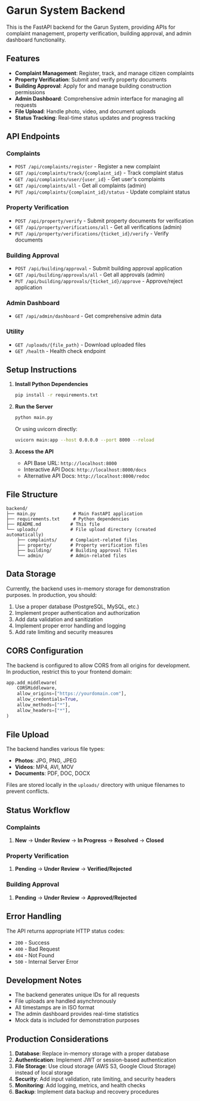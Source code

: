 # Garun System Backend

This is the FastAPI backend for the Garun System, providing APIs for complaint management, property verification, building approval, and admin dashboard functionality.

## Features

- **Complaint Management**: Register, track, and manage citizen complaints
- **Property Verification**: Submit and verify property documents
- **Building Approval**: Apply for and manage building construction permissions
- **Admin Dashboard**: Comprehensive admin interface for managing all requests
- **File Upload**: Handle photo, video, and document uploads
- **Status Tracking**: Real-time status updates and progress tracking

## API Endpoints

### Complaints
- `POST /api/complaints/register` - Register a new complaint
- `GET /api/complaints/track/{complaint_id}` - Track complaint status
- `GET /api/complaints/user/{user_id}` - Get user's complaints
- `GET /api/complaints/all` - Get all complaints (admin)
- `PUT /api/complaints/{complaint_id}/status` - Update complaint status

### Property Verification
- `POST /api/property/verify` - Submit property documents for verification
- `GET /api/property/verifications/all` - Get all verifications (admin)
- `PUT /api/property/verifications/{ticket_id}/verify` - Verify documents

### Building Approval
- `POST /api/building/approval` - Submit building approval application
- `GET /api/building/approvals/all` - Get all approvals (admin)
- `PUT /api/building/approvals/{ticket_id}/approve` - Approve/reject application

### Admin Dashboard
- `GET /api/admin/dashboard` - Get comprehensive admin data

### Utility
- `GET /uploads/{file_path}` - Download uploaded files
- `GET /health` - Health check endpoint

## Setup Instructions

1. **Install Python Dependencies**
   ```bash
   pip install -r requirements.txt
   ```

2. **Run the Server**
   ```bash
   python main.py
   ```
   Or using uvicorn directly:
   ```bash
   uvicorn main:app --host 0.0.0.0 --port 8000 --reload
   ```

3. **Access the API**
   - API Base URL: `http://localhost:8000`
   - Interactive API Docs: `http://localhost:8000/docs`
   - Alternative API Docs: `http://localhost:8000/redoc`

## File Structure

```
backend/
├── main.py              # Main FastAPI application
├── requirements.txt     # Python dependencies
├── README.md           # This file
└── uploads/            # File upload directory (created automatically)
    ├── complaints/     # Complaint-related files
    ├── property/       # Property verification files
    ├── building/       # Building approval files
    └── admin/          # Admin-related files
```

## Data Storage

Currently, the backend uses in-memory storage for demonstration purposes. In production, you should:

1. Use a proper database (PostgreSQL, MySQL, etc.)
2. Implement proper authentication and authorization
3. Add data validation and sanitization
4. Implement proper error handling and logging
5. Add rate limiting and security measures

## CORS Configuration

The backend is configured to allow CORS from all origins for development. In production, restrict this to your frontend domain:

```python
app.add_middleware(
    CORSMiddleware,
    allow_origins=["https://yourdomain.com"],
    allow_credentials=True,
    allow_methods=["*"],
    allow_headers=["*"],
)
```

## File Upload

The backend handles various file types:
- **Photos**: JPG, PNG, JPEG
- **Videos**: MP4, AVI, MOV
- **Documents**: PDF, DOC, DOCX

Files are stored locally in the `uploads/` directory with unique filenames to prevent conflicts.

## Status Workflow

### Complaints
1. **New** → **Under Review** → **In Progress** → **Resolved** → **Closed**

### Property Verification
1. **Pending** → **Under Review** → **Verified/Rejected**

### Building Approval
1. **Pending** → **Under Review** → **Approved/Rejected**

## Error Handling

The API returns appropriate HTTP status codes:
- `200` - Success
- `400` - Bad Request
- `404` - Not Found
- `500` - Internal Server Error

## Development Notes

- The backend generates unique IDs for all requests
- File uploads are handled asynchronously
- All timestamps are in ISO format
- The admin dashboard provides real-time statistics
- Mock data is included for demonstration purposes

## Production Considerations

1. **Database**: Replace in-memory storage with a proper database
2. **Authentication**: Implement JWT or session-based authentication
3. **File Storage**: Use cloud storage (AWS S3, Google Cloud Storage) instead of local storage
4. **Security**: Add input validation, rate limiting, and security headers
5. **Monitoring**: Add logging, metrics, and health checks
6. **Backup**: Implement data backup and recovery procedures
